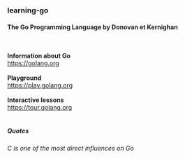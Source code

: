 ### learning-go

#### The Go Programming Language by Donovan et Kernighan
<br>

**Information about Go**<br>https://golang.org
<br><br>
**Playground**<br>https://play.golang.org
<br><br>
**Interactive lessons**<br>https://tour.golang.org
<br><br>

##### Quotes

*C is one of the most direct influences on Go*


